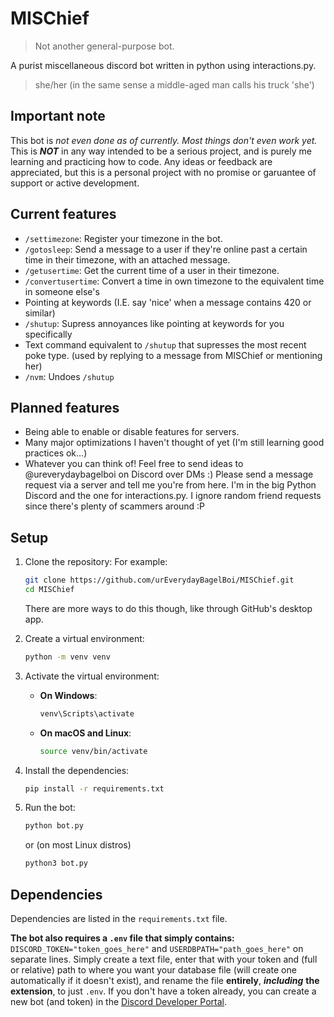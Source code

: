 # MISChief
> Not another general-purpose bot.

A purist miscellaneous discord bot written in python using interactions.py.
> she/her (in the same sense a middle-aged man calls his truck 'she')

## Important note
This bot is *not even done as of currently. Most things don't even work yet.*
This is ***NOT*** in any way intended to be a serious project, and is purely me learning and practicing how to code. Any ideas or feedback are appreciated, but this is a personal project with no promise or garuantee of support or active development.

## Current features
- `/settimezone`: Register your timezone in the bot.
- `/gotosleep`: Send a message to a user if they're online past a certain time in their timezone, with an attached message.
- `/getusertime`: Get the current time of a user in their timezone.
- `/convertusertime`: Convert a time in own timezone to the equivalent time in someone else's
- Pointing at keywords (I.E. say 'nice' when a message contains 420 or similar)
- `/shutup`: Supress annoyances like pointing at keywords for you specifically
- Text command equivalent to `/shutup` that supresses the most recent poke type. (used by replying to a message from MISChief or mentioning her)
- `/nvm`: Undoes `/shutup`

## Planned features
- Being able to enable or disable features for servers.
- Many major optimizations I haven't thought of yet (I'm still learning good practices ok...)
- Whatever you can think of! Feel free to send ideas to @ureverydaybagelboi on Discord over DMs :) Please send a message request via a server and tell me you're from here. I'm in the big Python Discord and the one for interactions.py. I ignore random friend requests since there's plenty of scammers around :P

## Setup

1. Clone the repository:
    For example:
    ```sh
    git clone https://github.com/urEverydayBagelBoi/MISChief.git
    cd MISChief
    ```
    There are more ways to do this though, like through GitHub's desktop app.

2. Create a virtual environment:
    ```sh
    python -m venv venv
    ```

3. Activate the virtual environment:

    - **On Windows**:
        ```sh
        venv\Scripts\activate
        ```
    - **On macOS and Linux**:
        ```sh
        source venv/bin/activate
        ```

4. Install the dependencies:
    ```sh
    pip install -r requirements.txt
    ```

5. Run the bot:
    ```sh
    python bot.py
    ```
    or (on most Linux distros)
   ```sh
   python3 bot.py
   ```

## Dependencies

Dependencies are listed in the `requirements.txt` file.

**The bot also requires a `.env` file that simply contains:** `DISCORD_TOKEN="token_goes_here"` and `USERDBPATH="path_goes_here"` on separate lines. Simply create a text file, enter that with your token and (full or relative) path to where you want your database file (will create one automatically if it doesn't exist), and rename the file **entirely**, ***including*** **the extension**, to just `.env`.
If you don't have a token already, you can create a new bot (and token) in the [Discord Developer Portal](https://discord.com/developers/applications).
